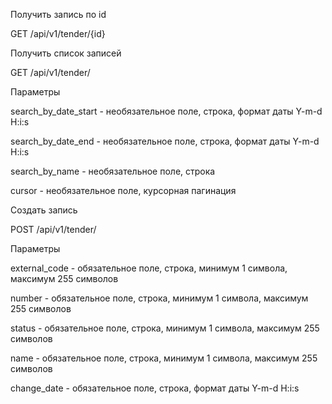 Получить запись по id

GET /api/v1/tender/{id}


Получить список записей

GET /api/v1/tender/

Параметры

search_by_date_start - необязательное поле, строка, формат даты Y-m-d H:i:s

search_by_date_end - необязательное поле, строка, формат даты Y-m-d H:i:s

search_by_name - необязательное поле, строка

cursor - необязательное поле, курсорная пагинация


Создать запись

POST /api/v1/tender/

Параметры

external_code - обязательное поле, строка, минимум 1 символа, максимум 255 символов

number - обязательное поле, строка, минимум 1 символа, максимум 255 символов

status - обязательное поле, строка, минимум 1 символа, максимум 255 символов

name - обязательное поле, строка, минимум 1 символа, максимум 255 символов

change_date - обязательное поле, строка, формат даты Y-m-d H:i:s